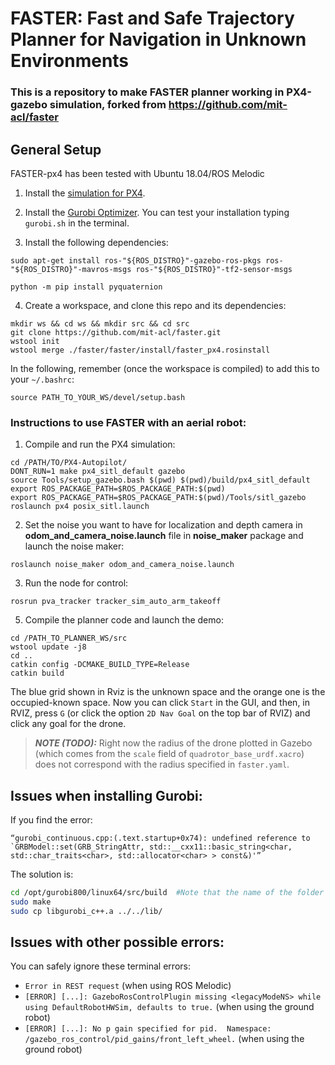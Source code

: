 # FASTER: Fast and Safe Trajectory Planner for Navigation in Unknown Environments #

### This is a repository to make FASTER planner working in PX4-gazebo simulation, forked from https://github.com/mit-acl/faster

## General Setup
FASTER-px4 has been tested with Ubuntu 18.04/ROS Melodic 

1. Install the [simulation for PX4](https://docs.px4.io/master/en/simulation/).

2. Install the [Gurobi Optimizer](https://www.gurobi.com/products/gurobi-optimizer/). You can test your installation typing `gurobi.sh` in the terminal. 

3. Install the following dependencies:
```
sudo apt-get install ros-"${ROS_DISTRO}"-gazebo-ros-pkgs ros-"${ROS_DISTRO}"-mavros-msgs ros-"${ROS_DISTRO}"-tf2-sensor-msgs
```
```
python -m pip install pyquaternion
```

4. Create a workspace, and clone this repo and its dependencies:
```
mkdir ws && cd ws && mkdir src && cd src
git clone https://github.com/mit-acl/faster.git
wstool init
wstool merge ./faster/faster/install/faster_px4.rosinstall

```

In the following, remember (once the workspace is compiled) to add this to your `~/.bashrc`:
```
source PATH_TO_YOUR_WS/devel/setup.bash
``` 

### Instructions to use FASTER with an aerial robot:

1. Compile and run the PX4 simulation:
```
cd /PATH/TO/PX4-Autopilot/
DONT_RUN=1 make px4_sitl_default gazebo
source Tools/setup_gazebo.bash $(pwd) $(pwd)/build/px4_sitl_default
export ROS_PACKAGE_PATH=$ROS_PACKAGE_PATH:$(pwd)
export ROS_PACKAGE_PATH=$ROS_PACKAGE_PATH:$(pwd)/Tools/sitl_gazebo
roslaunch px4 posix_sitl.launch
```

2. Set the noise you want to have for localization and depth camera in **odom_and_camera_noise.launch** file in **noise_maker** package and launch the noise maker:
```
roslaunch noise_maker odom_and_camera_noise.launch
```

3. Run the node for control:

```
rosrun pva_tracker tracker_sim_auto_arm_takeoff 
```

5. Compile the planner code and launch the demo:
```
cd /PATH_TO_PLANNER_WS/src
wstool update -j8
cd ..
catkin config -DCMAKE_BUILD_TYPE=Release
catkin build
```

The blue grid shown in Rviz is the unknown space and the orange one is the occupied-known space. Now you can click `Start` in the GUI, and then, in RVIZ, press `G` (or click the option `2D Nav Goal` on the top bar of RVIZ) and click any goal for the drone. 

> **_NOTE (TODO):_**  Right now the radius of the drone plotted in Gazebo (which comes from the `scale` field of `quadrotor_base_urdf.xacro`) does not correspond with the radius specified in `faster.yaml`. 

## Issues when installing Gurobi:

If you find the error:
```
“gurobi_continuous.cpp:(.text.startup+0x74): undefined reference to
`GRBModel::set(GRB_StringAttr, std::__cxx11::basic_string<char,
std::char_traits<char>, std::allocator<char> > const&)'”
```
The solution is:

```bash
cd /opt/gurobi800/linux64/src/build  #Note that the name of the folder gurobi800 changes according to the Gurobi version
sudo make
sudo cp libgurobi_c++.a ../../lib/
```

## Issues with other possible errors:

You can safely ignore these terminal errors:
* `Error in REST request` (when using ROS Melodic)
* `[ERROR] [...]: GazeboRosControlPlugin missing <legacyModeNS> while using DefaultRobotHWSim, defaults to true.` (when using the ground robot)
* `[ERROR] [...]: No p gain specified for pid.  Namespace: /gazebo_ros_control/pid_gains/front_left_wheel.` (when using the ground robot)
